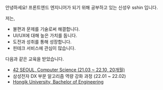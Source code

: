 안녕하세요! 프론트엔드 엔지니어가 되기 위해 공부하고 있는 신성우 sshin 입니다.

저는,

* 불편과 문제를 기술로써 해결합니다.
* UI/UX에 대해 높은 가치를 둡니다.
* 도전과 성취를 통해 성장합니다.
* 핀테크 서비스에 관심이 많습니다.

다음과 같은 교육을 받았습니다.

* [42 SEOUL, Computer Science (21.03 ~ 22.10, 20개월)](https://github.com/24siefil/42SEOUL-42cursus)
* 삼성전자 DX 부문 알고리즘 역량 강화 과정 (22.01 ~ 22.02)
* [Hongik University, Bachelor of Engineering](https://github.com/24siefil/ComputerScience)
